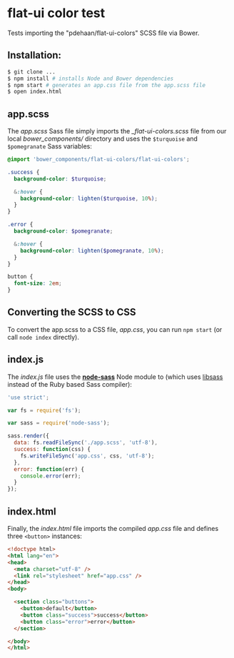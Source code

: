 # flat-ui color test

Tests importing the "pdehaan/flat-ui-colors" SCSS file via Bower.

## Installation:

```sh
$ git clone ...
$ npm install # installs Node and Bower dependencies
$ npm start # generates an app.css file from the app.scss file
$ open index.html
```

## app.scss

The _app.scss_ Sass file simply imports the _\_flat-ui-colors.scss_ file from our local _bower_components/_ directory and uses the `$turquoise` and `$pomegranate` Sass variables:

```scss
@import 'bower_components/flat-ui-colors/flat-ui-colors';

.success {
  background-color: $turquoise;

  &:hover {
    background-color: lighten($turquoise, 10%);
  }
}

.error {
  background-color: $pomegranate;

  &:hover {
    background-color: lighten($pomegranate, 10%);
  }
}

button {
  font-size: 2em;
}
```

## Converting the SCSS to CSS

To convert the app.scss to a CSS file, _app.css_, you can run `npm start` (or call `node index` directly).

## index.js

The _index.js_ file uses the [**node-sass**](https://github.com/sass/node-sass) Node module to (which uses [libsass](https://github.com/hcatlin/libsass) instead of the Ruby based Sass compiler):

```js
'use strict';

var fs = require('fs');

var sass = require('node-sass');

sass.render({
  data: fs.readFileSync('./app.scss', 'utf-8'),
  success: function(css) {
    fs.writeFileSync('app.css', css, 'utf-8');
  },
  error: function(err) {
    console.error(err);
  }
});
```

## index.html

Finally, the _index.html_ file imports the compiled _app.css_ file and defines three `<button>` instances:

```html
<!doctype html>
<html lang="en">
<head>
  <meta charset="utf-8" />
  <link rel="stylesheet" href="app.css" />
</head>
<body>

  <section class="buttons">
    <button>default</button>
    <button class="success">success</button>
    <button class="error">error</button>
  </section>

</body>
</html>
```
